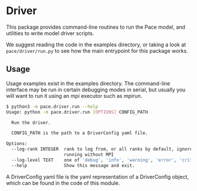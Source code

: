# Driver

This package provides command-line routines to run the Pace model, and utilities to write model driver scripts.

We suggest reading the code in the examples directory, or taking a look at `pace/driver/run.py` to see how the main entrypoint for this package works.

## Usage

Usage examples exist in the examples directory.
The command-line interface may be run in certain debugging modes in serial, but usually you will want to run it using an mpi executor such as mpirun.

```bash
$ python3 -m pace.driver.run --help
Usage: python -m pace.driver.run [OPTIONS] CONFIG_PATH

  Run the driver.

  CONFIG_PATH is the path to a DriverConfig yaml file.

Options:
  --log-rank INTEGER  rank to log from, or all ranks by default, ignored if
                      running without MPI
  --log-level TEXT    one of 'debug', 'info', 'warning', 'error', 'critical'
  --help              Show this message and exit.
```

A DriverConfig yaml file is the yaml representation of a DriverConfig object, which can be found in the code of this module.
